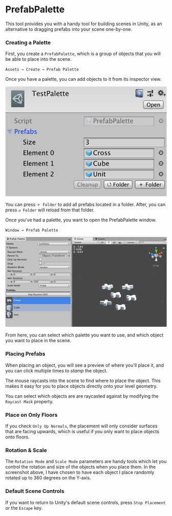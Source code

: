 # **PrefabPalette**
This tool provides you with a handy tool for building scenes in Unity, as an alternative to dragging prefabs into your scene one-by-one.

### **Creating a Palette**

First, you create a `PrefabPalette`, which is a group of objects that you will be able to place into the scene.

`Assets → Create → Prefab Palette`

Once you have a palette, you can add objects to it from its inspector view.

![](Images/palette_inspector.png)

You can press `＋ Folder` to add all prefabs located in a folder. After, you can press `↺ Folder` will reload from that folder.

Once you've had a palette, you want to open the PrefabPalette window.

`Window → Prefab Palette`

![](Images/palette_window.png)

From here, you can select which palette you want to use, and which object you want to place in the scene.

### **Placing Prefabs**

When placing an object, you will see a preview of where you'll place it, and you can click multiple times to *stamp* the object.

The mouse raycasts into the scene to find where to place the object. This makes it easy for you to place objects directly onto your level geometry.

You can select which objects are are raycasted against by modifying the `Raycast Mask` property.

### **Place on Only Floors**

If you check `Only Up Normals`, the placement will only consider surfaces that are facing upwards, which is useful if you only want to place objects onto floors.

### **Rotation & Scale**

The `Rotation Mode` and `Scale Mode` parameters are handy tools which let you control the rotation and size of the objects when you place them. In the screenshot above, I have chosen to have each object I place randomly rotated up to 360 degrees on the Y-axis.

### **Default Scene Controls**

If you want to return to Unity's default scene controls, press `Stop Placement` or the `Escape` key.

